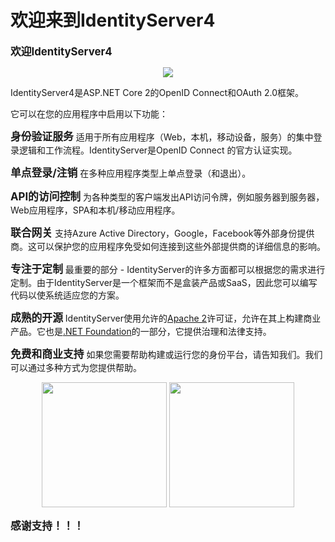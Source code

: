 # 欢迎来到IdentityServer4

**<big>欢迎IdentityServer4</big>**     

<div align="center">
<img src="https://identityserver4.readthedocs.io/en/latest/_images/logo.png"/>
</div>   

IdentityServer4是ASP\.NET Core 2的OpenID Connect和OAuth 2.0框架。  

它可以在您的应用程序中启用以下功能：   

**<big>身份验证服务</big>**
适用于所有应用程序（Web，本机，移动设备，服务）的集中登录逻辑和工作流程。IdentityServer是OpenID Connect 的官方认证实现。  

**<big>单点登录/注销</big>**
在多种应用程序类型上单点登录（和退出）。  

**<big>API的访问控制</big>**
为各种类型的客户端发出API访问令牌，例如服务器到服务器，Web应用程序，SPA和本机/移动应用程序。  

**<big>联合网关</big>**
支持Azure Active Directory，Google，Facebook等外部身份提供商。这可以保护您的应用程序免受如何连接到这些外部提供商的详细信息的影响。  

**<big>专注于定制</big>**
最重要的部分 - IdentityServer的许多方面都可以根据您的需求进行定制。由于IdentityServer是一个框架而不是盒装产品或SaaS，因此您可以编写代码以使系统适应您的方案。  

**<big>成熟的开源</big>**
IdentityServer使用允许的[Apache 2](https://www.apache.org/licenses/LICENSE-2.0)许可证，允许在其上构建商业产品。它也是[.NET Foundation](https://dotnetfoundation.org/)的一部分，它提供治理和法律支持。  

**<big>免费和商业支持</big>**
如果您需要帮助构建或运行您的身份平台，请告知我们。我们可以通过多种方式为您提供帮助。   

<div align="center">
<img src="https://github.com/thinksjay/IdentityServer4/blob/master/alipay.jpg?raw=true" width="200"/>
<img src="https://github.com/thinksjay/IdentityServer4/blob/master/wechatpay.jpg?raw=true" width="200"/>
</div>   
   
**<big>感谢支持！！！</big>**